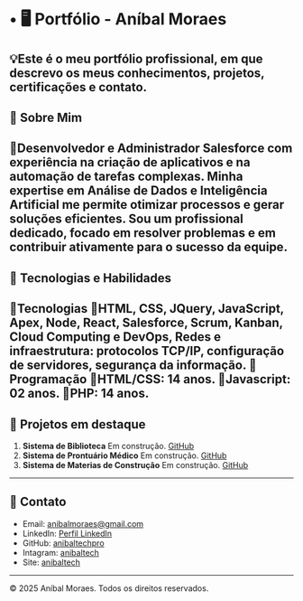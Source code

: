 # •	🖥️ Portfólio - Aníbal Moraes
💡Este é o meu portfólio profissional, em que descrevo os meus conhecimentos, projetos, certificações e contato.
---
## 📌 Sobre Mim
📘Desenvolvedor e Administrador Salesforce com experiência na criação de aplicativos e na automação de tarefas complexas. Minha expertise em Análise de Dados e Inteligência Artificial me permite otimizar processos e gerar soluções eficientes. Sou um profissional dedicado, focado em resolver problemas e em contribuir ativamente para o sucesso da equipe.
---
## 📌 Tecnologias e Habilidades
📘Tecnologias
 🔹HTML, CSS, JQuery, JavaScript, Apex, Node, React, Salesforce, Scrum, Kanban, Cloud Computing e DevOps, Redes e infraestrutura: protocolos TCP/IP, configuração de servidores, segurança da informação.
 📘 Programação
 🔹HTML/CSS: 14 anos.
 🔹Javascript: 02 anos.
 🔹PHP: 14 anos.
---
## 📌 Projetos em destaque
01. **Sistema de Biblioteca**
Em construção.
[GitHub](https://github.com)
02. **Sistema de Prontuário Médico**
Em construção.
[GitHub](https://github.com)
03. **Sistema de Materias de Construção**
Em construção.
[GitHub](https://github.com)
---
## 📌 Contato
* Email: [anibalmoraes@gmail.com](mailto:anibalmoraes@gmail.com)
* LinkedIn: [Perfil LinkedIn](https://www.linkedin.com/in/anibaltech)
* GitHub: [anibaltechpro](https://github.com/anibaltechpro)
* Intagram: [anibaltech](https://instagram.com/in/anibaltech)
* Site: [anibaltech](https://www.anibaltech.com)
---
© 2025 Aníbal Moraes. Todos os direitos reservados.
